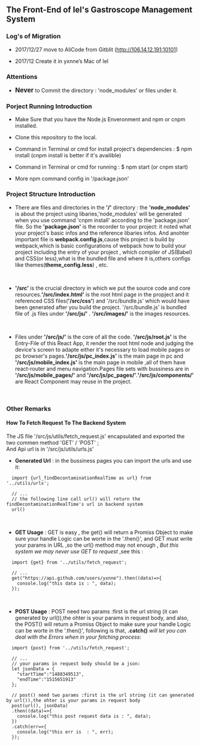 ## The Front-End of Iel's Gastroscope Management System

### Log's of Migration

* 2017/12/27 move to AliCode from Gitblit (http://106.14.12.191:10101)

* 2017/12    Create it in yxnne’s Mac of Iel

### Attentions

* **<big>Never</big>** to Commit the directory : 'node_modules' or files under it.

### Porject Running Introduction

* Make Sure that you have the Node.js Enveronment and npm or cnpm installed.

* Clone this repository to the local.

* Command in Terminal or cmd for install project's dependencies : $ npm install (cnpm install is better if it's availible)

* Command in Terminal or cmd for running : $ npm start (or cnpm start)

* More npm command config in '/package.json'

### Project Structure Introduction

* There are files and directories in the **'/'** directory : the **'node_modules'** is about the project using libaries,'node_modules' will be generated when you use command 'cnpm install' according to the 'package.json' file. So the **'package.json'** is the recorder to your project: it noted what your project's basic infos and the reference libaries infos. And anohter important file is **webpack.config.js**,cause this project is build by webpack,which is basic configurations of webpack how to build your project including the entry of your project , which compiler of JS(Babel) and CSS(or less),what is the bundled file and where it is,others configs like themes(**theme_config.less**) , etc.
<br/>

* **'/src'** is the crucial directory in which we put the source code and core resources.**'/src/index.html'** is the root html page in the propject and it referenced CSS files(**'/src/css'**) and '/src/bundle.js' which would have been generated after you build the project. '/src/bundle.js' is bundled file of .js files under **'/src/js/'** . **'/src/images/'** is the images resources.
<br/>

* Files under **'/src/js/'** is the core of all the code. **'/src/js/root.js'** is the Entry-File of this React App, it render the root html node and judging the device's screen to adapte either it's necessary to load mobile pages or pc browser's pages.**'/src/js/pc_index.js'** is the main page in pc and **'/src/js/mobile_index.js'** is the main page in mobile ,all of them have react-router and menu navigation.Pages file sets with bussiness are in **'/src/js/mobile_pages/'** and **'/src/js/pc_pages/'**.**'/src/js/components/'** are React Component may reuse in the project.
<br/>

### Other Remarks
#### How To Fetch Request To The Backend System
The JS file '/src/js/utils/fetch_request.js' encapsulated and exported the two commen method 'GET' / 'POST' ;<br/>
And Api url is in '/src/js/utils/urls.js'

* **Generated Url** : in the bussiness pages you can import the urls and use it:

```
  import {url_findDecontaminationRealTime as url} from '../utils/urls';

  // ...
  // the following line call url() will return the findDecontaminationRealTime's url in backend system
  url()
```
<br/>

* **GET Usage** : GET is easy , the get() will return a Promiss Object to make sure your handle Logic can be worte in the '.then()', and GET must write your params in URL ,so the url() method may not enough , _But this system we may never use GET to request_ ,see this :

```
  import {get} from '../utils/fetch_request';

  // ...
  get("https://api.github.com/users/yxnne").then((data)=>{
    console.log("this data is : ", data);
  });
```
<br/>

* **POST Usage** : POST need two params :first is the url string (it can generated by url()),the ohter is your params in request body, and also, the POST() will return a Promiss Object to make sure your handle Logic can be worte in the '.then()', following is that, **.catch()** _will let you can deal with the Errors when in your fetching process_:

```
  import {post} from '../utils/fetch_request';

  // ...
  // your params in request body should be a json:
  let jsonData = {
    "startTime":"1488349513",
    "endTime":"1515651913"
  };

  // post() need two params :first is the url string (it can generated by url()),the ohter is your params in request body
  post(url(), jsonData)
  .then((data)=>{
    console.log("this post request data is : ", data);
  })
  .catch(err=>{
    console.log("this err is  : ", err);
  });
```
<br/>

